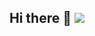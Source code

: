 ## Hi there 👋   [![](https://visitcount.itsvg.in/api?id=momin96&label=Profile%20Views&icon=0&pretty=false)](https://visitcount.itsvg.in)

<!--
**momin96/momin96** is a ✨ _special_ ✨ repository because its `README.md` (this file) appears on your GitHub profile.

Here are some ideas to get you started:

- 🔭 I’m currently working on ...
- 🌱 I’m currently learning ...
- 👯 I’m looking to collaborate on ...
- 🤔 I’m looking for help with ...
- 💬 Ask me about ...
- 📫 How to reach me: ...
- 😄 Pronouns: ...
- ⚡ Fun fact: ...
-->
